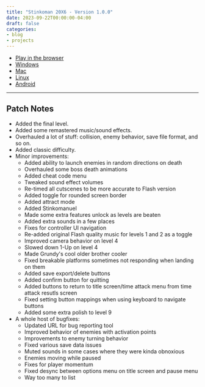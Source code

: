 ```yaml
---
title: "Stinkoman 20X6 - Version 1.0.0"
date: 2023-09-22T00:00:00-04:00
draft: false
categories:
- blog
- projects
---
```


- [Play in the browser](https://storage.ratheronfire.com/stinkoman/1.0.0/web)
- [Windows](https://storage.ratheronfire.com/stinkoman/1.0.0/stinkoman-windows.zip)
- [Mac](https://storage.ratheronfire.com/stinkoman/1.0.0/stinkoman-mac.zip)
- [Linux](https://storage.ratheronfire.com/stinkoman/1.0.0/stinkoman-linux.zip)
- [Android](https://storage.ratheronfire.com/stinkoman/1.0.0/stinkoman-android.apk)

-----

## Patch Notes

- Added the final level.
- Added some remastered music/sound effects.
- Overhauled a lot of stuff: collision, enemy behavior, save file format, and so on.
- Added classic difficulty.
- Minor improvements:
  - Added ability to launch enemies in random directions on death
  - Overhauled some boss death animations
  - Added cheat code menu
  - Tweaked sound effect volumes
  - Re-timed all cutscenes to be more accurate to Flash version
  - Added toggle for rounded screen border
  - Added attract mode
  - Added Stinkomanuel
  - Made some extra features unlock as levels are beaten
  - Added extra sounds in a few places
  - Fixes for controller UI navigation
  - Re-added original Flash quality music for levels 1 and 2 as a toggle
  - Improved camera behavior on level 4
  - Slowed down 1-Up on level 4
  - Made Grundy's cool older brother cooler
  - Fixed breakable platforms sometimes not responding when landing on them
  - Added save export/delete buttons
  - Added confirm button for quitting
  - Added buttons to return to title screen/time attack menu from time attack resutls screen
  - Fixed setting button mappings when using keyboard to navigate buttons
  - Added some extra polish to level 9
- A whole host of bugfixes:
  - Updated URL for bug reporting tool
  - Improved behavior of enemies with activation points
  - Improvements to enemy turning behavior
  - Fixed various save data issues
  - Muted sounds in some cases where they were kinda obnoxious
  - Enemies moving while paused
  - Fixes for player momentum
  - Fixed desync between options menu on title screen and pause menu
  - Way too many to list 